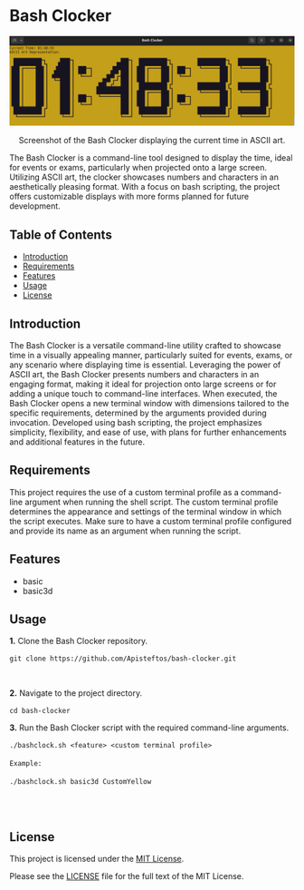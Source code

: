 
# Bash Clocker

<p align="center">
  <img src="pics/screenshots/CustomYellow.png" alt="Bash Clocker">
</p>

<p align="center">Screenshot of the Bash Clocker displaying the current time in ASCII art.</p>


The Bash Clocker is a command-line tool designed to display the time, ideal for events or exams, particularly when projected onto a large screen. Utilizing ASCII art, the clocker showcases numbers and characters in an aesthetically pleasing format. With a focus on bash scripting, the project offers customizable displays with more forms planned for future development.

## Table of Contents

- [Introduction](#introduction)
- [Requirements](#requirements)
- [Features](#features)
- [Usage](#usage)
- [License](#license)

## Introduction

The Bash Clocker is a versatile command-line utility crafted to showcase time in a visually appealing manner, particularly suited for events, exams, or any scenario where displaying time is essential. Leveraging the power of ASCII art, the Bash Clocker presents numbers and characters in an engaging format, making it ideal for projection onto large screens or for adding a unique touch to command-line interfaces. When executed, the Bash Clocker opens a new terminal window with dimensions tailored to the specific requirements, determined by the arguments provided during invocation. Developed using bash scripting, the project emphasizes simplicity, flexibility, and ease of use, with plans for further enhancements and additional features in the future.

## Requirements

This project requires the use of a custom terminal profile as a command-line argument when running the shell script. The custom terminal profile determines the appearance and settings of the terminal window in which the script executes. Make sure to have a custom terminal profile configured and provide its name as an argument when running the script.


## Features

- basic
- basic3d

## Usage 

**1.** Clone the Bash Clocker repository.

```terminal
git clone https://github.com/Apisteftos/bash-clocker.git
```
<br>

**2.** Navigate to the project directory.
```terminal 
cd bash-clocker
```

**3.** Run the Bash Clocker script with the required command-line arguments.
```terminal 
./bashclock.sh <feature> <custom terminal profile>

Example: 

./bashclock.sh basic3d CustomYellow

```
<br>
<br>

## License

This project is licensed under the [MIT License](LICENSE).

Please see the [LICENSE](LICENSE) file for the full text of the MIT License.




